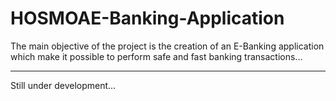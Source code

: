 # HOSMOAE-Banking-Application
The main objective of the project is the creation of an E-Banking application which make it possible to perform safe and fast banking transactions...
 ***
 Still under development...

